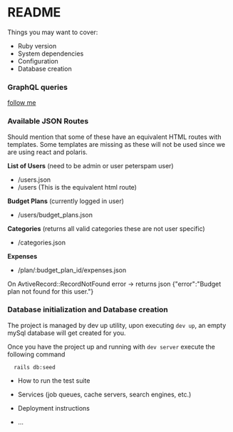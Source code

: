 # README



Things you may want to cover:

* Ruby version
* System dependencies
* Configuration
* Database creation

### GraphQL queries

[follow me](./Vendor/GraphQL.md)

### Available JSON Routes

Should mention that some of these have an equivalent HTML routes with templates.
Some templates are missing as these will not be used since we are using react and
polaris. 

<b>List of Users</b> (need to be admin or user peterspam user)
- /users.json 
- /users (This is the equivalent html route)

<b>Budget Plans</b> (currently logged in user)
- /users/budget_plans.json

<b>Categories</b> (returns all valid categories these are not user specific)
- /categories.json

<b>Expenses</b>
- /plan/:budget_plan_id/expenses.json

On AvtiveRecord::RecordNotFound error -> returns json {"error":"Budget plan not found for this user."}


### Database initialization and Database creation

The project is managed by dev up utility, upon executing `dev up`, an empty mySql database will get created for you.

Once you have the project up and running with `dev server` execute the following command
```
  rails db:seed
```


* How to run the test suite

* Services (job queues, cache servers, search engines, etc.)

* Deployment instructions

* ...
